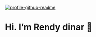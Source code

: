 [![profile-github-readme](https://user-images.githubusercontent.com/50445892/87568060-a115be80-c6f7-11ea-949c-3a47c1ba4a7a.jpg)](https://rendydinar.github.io/me/)

# Hi. I’m Rendy dinar 👋
